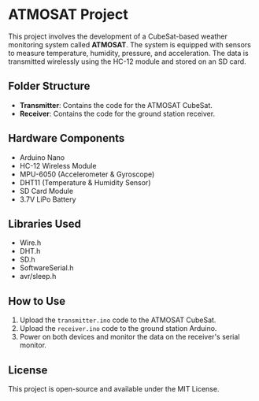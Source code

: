 # ATMOSAT Project

This project involves the development of a CubeSat-based weather monitoring system called **ATMOSAT**. The system is equipped with sensors to measure temperature, humidity, pressure, and acceleration. The data is transmitted wirelessly using the HC-12 module and stored on an SD card.

## Folder Structure
- **Transmitter**: Contains the code for the ATMOSAT CubeSat.
- **Receiver**: Contains the code for the ground station receiver.

## Hardware Components
- Arduino Nano
- HC-12 Wireless Module
- MPU-6050 (Accelerometer & Gyroscope)
- DHT11 (Temperature & Humidity Sensor)
- SD Card Module
- 3.7V LiPo Battery

## Libraries Used
- Wire.h
- DHT.h
- SD.h
- SoftwareSerial.h
- avr/sleep.h

## How to Use
1. Upload the `transmitter.ino` code to the ATMOSAT CubeSat.
2. Upload the `receiver.ino` code to the ground station Arduino.
3. Power on both devices and monitor the data on the receiver's serial monitor.

## License
This project is open-source and available under the MIT License.